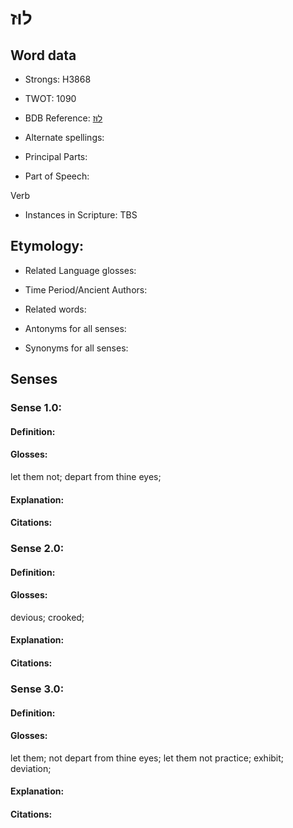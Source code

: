 # לוּז

<!-- Status: S2="NeedsEdits" -->
<!-- Lexica used for edits:   -->

## Word data

* Strongs: H3868

* TWOT: 1090

* BDB Reference: [לוּז](rc://en/bdb/dict/l.av.aa)

* Alternate spellings:

* Principal Parts:

* Part of Speech:

Verb

* Instances in Scripture: TBS

## Etymology:

* Related Language glosses:

* Time Period/Ancient Authors:

* Related words:

* Antonyms for all senses:

* Synonyms for all senses:

## Senses

### Sense 1.0:

#### Definition:

#### Glosses:

let them not; depart from thine eyes; 

#### Explanation:

#### Citations:



### Sense 2.0:

#### Definition:

#### Glosses:

devious; crooked; 

#### Explanation:

#### Citations:



### Sense 3.0:

#### Definition:

#### Glosses:

let them; not depart from thine eyes; let them not practice; exhibit; deviation; 

#### Explanation:

#### Citations:



